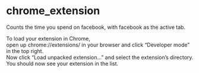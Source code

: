 # chrome_extension

Counts the time you spend on facebook, with facebook as the active tab. 

To load your extension in Chrome,  
open up chrome://extensions/ in your browser and click “Developer mode” in the top right.  
Now click “Load unpacked extension…” and select the extension’s directory. You should now see your extension in the list.

